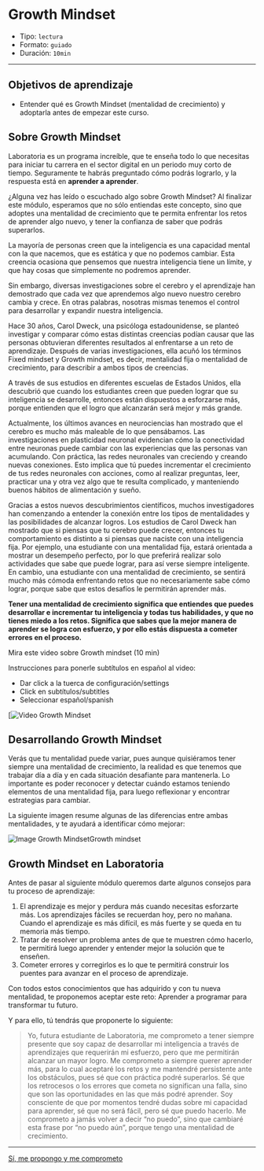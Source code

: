 # Growth Mindset

- Tipo: `lectura`
- Formato: `guiado`
- Duración: `10min`

***

## Objetivos de aprendizaje

* Entender qué es Growth Mindset (mentalidad de crecimiento) y adoptarla antes
  de empezar este curso.

## Sobre Growth Mindset

Laboratoria es un programa increíble, que te enseña todo lo que necesitas para
iniciar tu carrera en el sector digital en un periodo muy corto de tiempo.
Seguramente te habrás preguntado cómo podrás lograrlo, y la respuesta está en
**aprender a aprender**.

¿Alguna vez has leído o escuchado algo sobre Growth Mindset? Al finalizar este
módulo, esperamos que no sólo entiendas este concepto, sino que adoptes una
mentalidad de crecimiento que te permita enfrentar los retos de aprender algo
nuevo, y tener la confianza de saber que podrás superarlos.

La mayoría de personas creen que la inteligencia es una capacidad mental con la
que nacemos, que es estática y que no podemos cambiar. Esta creencia ocasiona
que pensemos que nuestra inteligencia tiene un límite, y que hay cosas que
simplemente no podremos aprender.

Sin embargo, diversas investigaciones sobre el cerebro y el aprendizaje han
demostrado que cada vez que aprendemos algo nuevo nuestro cerebro cambia y
crece. En otras palabras, nosotras mismas tenemos el control para desarrollar y
expandir nuestra inteligencia.

Hace 30 años, Carol Dweck, una psicóloga estadounidense, se planteó investigar y
comparar cómo estas distintas creencias podían causar que las personas
obtuvieran diferentes resultados al enfrentarse a un reto de aprendizaje.
Después de varias investigaciones, ella acuñó los términos Fixed mindset y
Growth mindset, es decir, mentalidad fija o mentalidad de crecimiento, para
describir a ambos tipos de creencias.

A través de sus estudios en diferentes escuelas de Estados Unidos, ella
descubrió que cuando los estudiantes creen que pueden lograr que su inteligencia
se desarrolle, entonces están dispuestos a esforzarse más, porque entienden que
el logro que alcanzarán será mejor y más grande.

Actualmente, los últimos avances en neurociencias han mostrado que el cerebro es
mucho más maleable de lo que pensábamos. Las investigaciones en plasticidad
neuronal evidencian cómo la conectividad entre neuronas puede cambiar con las
experiencias que las personas van acumulando. Con práctica, las redes neuronales
van creciendo y creando nuevas conexiones. Esto implica que tú puedes
incrementar el crecimiento de tus redes neuronales con acciones, como al
realizar preguntas, leer, practicar una y otra vez algo que te resulta
complicado, y manteniendo buenos hábitos de alimentación y sueño.

Gracias a estos nuevos descubrimientos científicos, muchos investigadores han
comenzando a entender la conexión entre los tipos de mentalidades y las
posibilidades de alcanzar logros. Los estudios de Carol Dweck han mostrado que
si piensas que tu cerebro puede crecer, entonces tu comportamiento es distinto a
si piensas que naciste con una inteligencia fija. Por ejemplo, una estudiante
con una mentalidad fija, estará orientada a mostrar un desempeño perfecto, por
lo que preferirá realizar solo actividades que sabe que puede lograr, para así
verse siempre inteligente. En cambio, una estudiante con una mentalidad de
crecimiento, se sentirá mucho más cómoda enfrentando retos que no necesariamente
sabe cómo lograr, porque sabe que estos desafíos le permitirán aprender más.

**Tener una mentalidad de crecimiento significa que entiendes que puedes
desarrollar e incrementar tu inteligencia y todas tus habilidades, y que no
tienes miedo a los retos. Significa que sabes que la mejor manera de aprender se
logra con esfuerzo, y por ello estás dispuesta a cometer errores en el
proceso.**

Mira este video sobre Growth mindset (10 min)

Instrucciones para ponerle subtítulos en español al video:

* Dar click a la tuerca de configuración/settings
* Click en subtítulos/subtitles
* Seleccionar español/spanish

[![Video Growth Mindset](https://www.youtube.com/watch?v=pN34FNbOKXc)

## Desarrollando Growth Mindset

Verás que tu mentalidad puede variar, pues aunque quisiéramos tener siempre una
mentalidad de crecimiento, la realidad es que tenemos que trabajar día a día y
en cada situación desafiante para mantenerla. Lo importante es poder reconocer y
detectar cuándo estamos teniendo elementos de una mentalidad fija, para luego
reflexionar y encontrar estrategias para cambiar.

La siguiente imagen resume algunas de las diferencias entre ambas mentalidades,
y te ayudará a identificar cómo mejorar:

![Image Growth MindsetGrowth mindset](https://user-images.githubusercontent.com/25912510/35746484-ef89fb66-0814-11e8-9da8-0440d5b0375c.png)

## Growth Mindset en Laboratoria

Antes de pasar al siguiente módulo queremos darte algunos consejos para tu
proceso de aprendizaje:

1. El aprendizaje es mejor y perdura más cuando necesitas esforzarte más. Los
   aprendizajes fáciles se recuerdan hoy, pero no mañana. Cuando el aprendizaje
   es más difícil, es más fuerte y se queda en tu memoria más tiempo.
2. Tratar de resolver un problema antes de que te muestren cómo hacerlo, te
   permitirá luego aprender y entender mejor la solución que te enseñen.
3. Cometer errores y corregirlos es lo que te permitirá construir los puentes
   para avanzar en el proceso de aprendizaje.

Con todos estos conocimientos que has adquirido y con tu nueva mentalidad, te
proponemos aceptar este reto: Aprender a programar para transformar tu futuro.

Y para ello, tú tendrás que proponerte lo siguiente:

> Yo, futura estudiante de Laboratoria, me comprometo a tener siempre presente
> que soy capaz de desarrollar mi inteligencia a través de aprendizajes que
> requerirán mi esfuerzo, pero que me permitirán alcanzar un mayor logro. Me
> comprometo a siempre querer aprender más, para lo cual aceptaré los retos y me
> mantendré persistente ante los obstáculos, pues sé que con práctica podré
> superarlos. Sé que los retrocesos o los errores que cometa no significan una
> falla, sino que son las oportunidades en las que más podré aprender. Soy
> consciente de que por momentos tendré dudas sobre mi capacidad para aprender,
> sé que no será fácil, pero sé que puedo hacerlo. Me comprometo a jamás volver
> a decir “no puedo”, sino que cambiaré esta frase por “no puedo aún”, porque
> tengo una mentalidad de crecimiento.

***

[Sí, me propongo y me comprometo](../02-why-learn-to-code/README.md)
